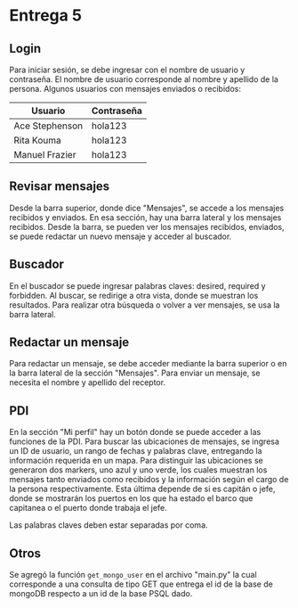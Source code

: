 # Entrega 5

## Login

Para iniciar sesión, se debe ingresar con el nombre de usuario y contraseña. El nombre de usuario corresponde al nombre y apellido de la persona. Algunos usuarios con mensajes enviados o recibidos:

| Usuario         | Contraseña  |
|-----------------|-------------|
| Ace Stephenson  | hola123     |
| Rita Kouma      | hola123     |
| Manuel Frazier  | hola123     |


## Revisar mensajes

Desde la barra superior, donde dice "Mensajes", se accede a los mensajes recibidos y enviados. En esa sección, hay una barra lateral y los mensajes recibidos. Desde la barra, se pueden ver los mensajes recibidos, enviados, se puede redactar un nuevo mensaje y acceder al buscador.

## Buscador

En el buscador se puede ingresar palabras claves: desired, required y forbidden. Al buscar, se redirige a otra vista, donde se muestran los resultados. Para realizar otra búsqueda o volver a ver mensajes, se usa la barra lateral.

## Redactar un mensaje

Para redactar un mensaje, se debe acceder mediante la barra superior o en la barra lateral de la sección "Mensajes". Para enviar un mensaje, se necesita el nombre y apellido del receptor.

## PDI

En la sección "Mi perfil" hay un botón donde se puede acceder a las funciones de la PDI. Para buscar las ubicaciones de mensajes, se ingresa un ID de usuario, un rango de fechas y palabras clave, entregando la información requerida en un mapa.
Para distinguir las ubicaciones se generaron dos markers, uno azul y uno verde, los cuales muestran los mensajes tanto enviados como recibidos y la información según el cargo de la persona respectivamente. Esta última depende de si es capitán o jefe, donde se mostrarán los puertos en los que ha estado el barco que capitanea o el puerto donde trabaja el jefe.

Las palabras claves deben estar separadas por coma.

## Otros

Se agregó la función ``get_mongo_user`` en el archivo "main.py" la cual corresponde a una consulta de tipo GET que entrega el id de la base de mongoDB respecto a un id de la base PSQL dado. 

